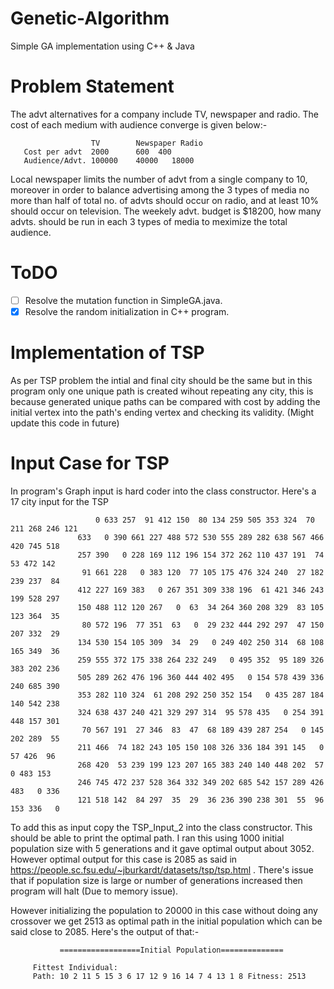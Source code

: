 # Genetic-Algorithm
Simple GA implementation using C++ &amp; Java


# Problem Statement

The advt alternatives for a company include TV, newspaper and radio. The cost of each medium with audience converge is given below:-
 
  
                      TV	 	Newspaper Radio       
       Cost per advt  2000		600	 400 
       Audience/Advt. 100000	40000	18000  
 
 Local newspaper limits the number of advt from a single company to 10,
 moreover in order to balance advertising among the 3 types of media no more than half of total no. of advts should occur on radio,
 and at least 10% should occur on television.
 The weekely advt. budget is $18200, how many advts. should be run in each 3 types of media to meximize the total audience.


# ToDO
* [ ] Resolve the mutation function in SimpleGA.java.
* [x] Resolve the random initialization in C++ program.

# Implementation of TSP
 As per TSP problem the intial and final city should be the same but in this program only one unique path is created wihout repeating any city, this is because generated unique paths can be compared with cost by adding the initial vertex into the path's ending vertex and checking its validity. (Might update this code in future)


# Input Case for TSP
  In program's Graph input is hard coder into the class constructor. Here's a 17 city input for the TSP
  
                       0 633 257  91 412 150  80 134 259 505 353 324  70 211 268 246 121
                   633   0 390 661 227 488 572 530 555 289 282 638 567 466 420 745 518
                   257 390   0 228 169 112 196 154 372 262 110 437 191  74  53 472 142
                    91 661 228   0 383 120  77 105 175 476 324 240  27 182 239 237  84
                   412 227 169 383   0 267 351 309 338 196  61 421 346 243 199 528 297
                   150 488 112 120 267   0  63  34 264 360 208 329  83 105 123 364  35
                    80 572 196  77 351  63   0  29 232 444 292 297  47 150 207 332  29
                   134 530 154 105 309  34  29   0 249 402 250 314  68 108 165 349  36
                   259 555 372 175 338 264 232 249   0 495 352  95 189 326 383 202 236
                   505 289 262 476 196 360 444 402 495   0 154 578 439 336 240 685 390
                   353 282 110 324  61 208 292 250 352 154   0 435 287 184 140 542 238
                   324 638 437 240 421 329 297 314  95 578 435   0 254 391 448 157 301
                    70 567 191  27 346  83  47  68 189 439 287 254   0 145 202 289  55
                   211 466  74 182 243 105 150 108 326 336 184 391 145   0  57 426  96
                   268 420  53 239 199 123 207 165 383 240 140 448 202  57   0 483 153
                   246 745 472 237 528 364 332 349 202 685 542 157 289 426 483   0 336
                   121 518 142  84 297  35  29  36 236 390 238 301  55  96 153 336   0 

To add this as input copy the TSP_Input_2 into the class constructor. This should be able to print the optimal path. I ran this using 1000 initial population size with 5 generations and it gave optimal output about 3052. However optimal output for this case is 2085 as said in https://people.sc.fsu.edu/~jburkardt/datasets/tsp/tsp.html . There's issue that if population size is large or number of generations increased then program will halt (Due to memory issue).

However initializing the population to 20000 in this case without doing any crossover we get 2513 as optimal path in the initial population which can be said close to 2085.
Here's the output of that:-

               ==================Initial Population==============

         Fittest Individual:
         Path: 10 2 11 5 15 3 6 17 12 9 16 14 7 4 13 1 8 Fitness: 2513
